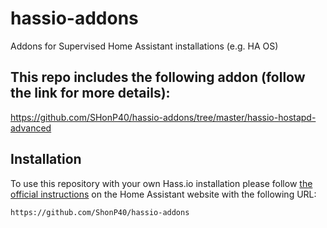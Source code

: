 # hassio-addons
Addons for Supervised Home Assistant installations (e.g. HA OS)

## This repo includes the following addon (follow the link for more details):

https://github.com/SHonP40/hassio-addons/tree/master/hassio-hostapd-advanced

## Installation

To use this repository with your own Hass.io installation please follow [the official instructions](https://www.home-assistant.io/hassio/installing_third_party_addons/) on the Home Assistant website with the following URL:

```txt
https://github.com/ShonP40/hassio-addons
```